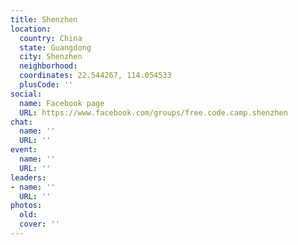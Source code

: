 ```yaml
---
title: Shenzhen
location:
  country: China
  state: Guangdong
  city: Shenzhen
  neighborhood: 
  coordinates: 22.544267, 114.054533
  plusCode: ''
social:
  name: Facebook page
  URL: https://www.facebook.com/groups/free.code.camp.shenzhen
chat:
  name: ''
  URL: ''
event:
  name: ''
  URL: ''
leaders:
- name: ''
  URL: ''
photos:
  old: 
  cover: ''
---
```

